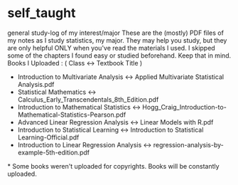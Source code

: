 # self_taught
general study-log of my interest/major
These are the (mostly) PDF files of my notes as I study statistics, my major.
They may help you study, but they are only helpful ONLY when you've read the materials I used. 
I skipped some of the chapters I found easy or studied beforehand. Keep that in mind.
Books I Uploaded : ( Class <-> Textbook Title )
 - Introduction to Multivariate Analysis <-> Applied Multivariate Statistical Analysis.pdf
 - Statistical Mathematics <-> Calculus_Early_Transcendentals_8th_Edition.pdf
 - Introduction to Mathematical Statistics <-> Hogg_Craig_Introduction-to-Mathematical-Statistics-Pearson.pdf
 - Advanced Linear Regression Analysis <-> Linear Models with R.pdf
 - Introduction to Statistical Learning <-> Introduction to Statistical Learning-Official.pdf
 - Introduction to Linear Regression Analysis <-> regression-analysis-by-example-5th-edition.pdf
 
\* Some books weren't uploaded for copyrights. Books will be constantly uploaded.
